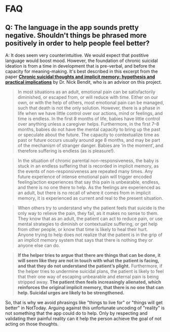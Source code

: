 # FAQ

## Q: The language in the app sounds pretty negative. Shouldn't things be phrased more positively in order to help people feel better?

A: It does seem very counterintuitive. We would expect that postitive language would boost mood. However, the foundation of chronic suicidal ideation is from a time in development that is pre-verbal, and before the capacity for meaning-making. It's best described in this excerpt from the paper **[Chronic suicidal thoughts and implicit memory: hypothesis and practical implications](https://github.com/hackforla/not-today/blob/master/lit-review/chronic%20suicidal%20ideation%20and%20implicit%20memory%20paper.pdf)** by Dr. Nick Bendit, who is an advisor on this project.

>In most situations as an adult, emotional pain can be satisfactorily diminished, or escaped from, or will reduce with time. Either on our own, or with the help of others, most emotional pain can be managed, such that death is not the only solution. However, there is a phase in life when we have little control over our actions, mind or feelings, and time is endless. In the first 8 months of
life, babies have little control over anything unless a caregiver helps. Furthermore, in the first 7–8 months, babies do not have the mental capacity to bring up the past or speculate about the future. The capacity to contextualize time as past or future occurs usually around age 8 months, and may be part of the mechanism of stranger danger. Babies are ‘in the moment’, and therefore suffering is endless (as is pleasure!). 

>In the situation of chronic parental non-responsiveness, the baby is stuck in an endless suffering that is recorded in implicit memory, as the events of non-responsiveness are repeated many times. Any future experience of intense emotional pain will trigger encoded feeling/action experiences that say this pain is unbearable, endless, and there is no one there to help. As the feelings are experienced as an adult, but there is no recall of where it comes from in implicit memory, it is experienced as current and real to the present situation. 

>When others try to understand why the patient feels that suicide is the only way to relieve the pain, they fail, as it makes no sense to them. They know that as an adult, the patient can act to reduce pain, or use mental strategies to diminish or contextualize suffering, or get help from other people, or know that time is likely to heal their hurt. Anyone trying to help does not realize that the patient is in the grip of an implicit memory system that says that there is nothing they or anyone else can do. 

>**If the helper tries to argue that there are things that can be done, it will seem like they are not in touch with what the patient is facing, and that they do not understand the patient’s plight.** Furthermore, if the helper tries to undermine suicidal plans, the patient is likely to feel that their one way of escaping unbearable and eternal pain is being stripped away. **The patient then feels increasingly alienated, which reinforces the original implicit memory, that there is no one that can help. Suicidal urges are likely to be strengthened.**

So, that is why we avoid phrasings like "things to live for" or "things will get better" in NotToday. Arguing against this unfortunate uncoding of "reality" is not something that the app could do to help. Only by respecting and validating their painful reality can it help the person achieve the goal of not acting on those thoughts.
